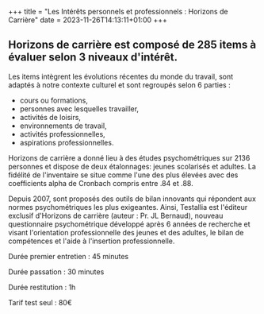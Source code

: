 +++
title = "Les Intérêts personnels et professionnels : Horizons de Carrière"
date = 2023-11-26T14:13:11+01:00
+++

## Horizons de carrière est composé de 285 items à évaluer selon 3 niveaux d'intérêt.

Les items intègrent les évolutions récentes du monde du travail, sont adaptés à notre contexte culturel et sont regroupés selon 6 parties : 
- cours ou formations, 
- personnes avec lesquelles travailler, 
- activités de loisirs, 
- environnements de travail, 
- activités professionnelles, 
- aspirations professionnelles. 

Horizons de carrière a donné lieu à des études psychométriques sur 2136 personnes et dispose de deux étalonnages: jeunes scolarisés et adultes. La fidélité de l'inventaire se situe comme l'une des plus élevées avec des coefficients alpha de Cronbach compris entre .84 et .88.

Depuis 2007, sont proposés des outils de bilan innovants qui répondent aux normes psychométriques les plus exigeantes. Ainsi, Testallia est l'éditeur exclusif d'Horizons de carrière (auteur : Pr. JL Bernaud), nouveau questionnaire psychométrique développé après 6 années de recherche et visant l'orientation professionnelle des jeunes et des adultes, le bilan de compétences et l'aide à l'insertion professionnelle.

Durée premier entretien : 45 minutes

Durée passation : 30 minutes

Durée restitution : 1h

Tarif test seul : 80€